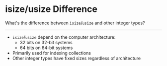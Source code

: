 # isize/usize Difference

What's the difference between `isize`/`usize` and other integer types?

---

- `isize`/`usize` depend on the computer architecture:
  - 32 bits on 32-bit systems
  - 64 bits on 64-bit systems
- Primarily used for indexing collections
- Other integer types have fixed sizes regardless of architecture